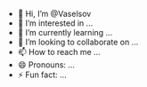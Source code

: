 - 👋 Hi, I’m @Vaselsov
- 👀 I’m interested in ...
- 🌱 I’m currently learning ...
- 💞️ I’m looking to collaborate on ...
- 📫 How to reach me ...
- 😄 Pronouns: ...
- ⚡ Fun fact: ...

<!---
Vaselsov/Vaselsov is a ✨ special ✨ repository because its `README.md` (this file) appears on your GitHub profile.
You can click the Preview link to take a look at your changes.
--->
